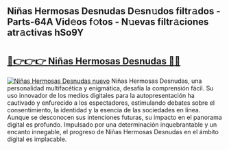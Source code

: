 ## Niñas Hermosas Desnudas D𝚎sn𝚞dos filtr𝚊dos - Parts-64A Vid𝚎os f𝚘tos - N𝚞evas filtr𝚊ciones atr𝚊ctivas hSo9Y

# <h2><a href="http://mb3kxn.tromn.icu/?c=Ni%c3%b1as+Hermosas+Desnudas">🔗👉👉👉 Niñas Hermosas Desnudas 🔗🔗</a></h2>

[![Niñas Hermosas Desnudas nuevo](https://i.imgur.com/pEAQMta.gif)](http://mb3kxn.tromn.icu/?c=Ni%c3%b1as+Hermosas+Desnudas)
Niñas Hermosas Desnudas, una personalidad multifacética y enigmática, desafía la comprensión fácil. Su uso innovador de los medios digitales para la autopresentación ha cautivado y enfurecido a los espectadores, estimulando debates sobre el consentimiento, la identidad y la esencia de las sociedades en línea. Aunque se desconocen sus intenciones futuras, su impacto en el panorama digital es profundo. Impulsado por una determinación inquebrantable y un encanto innegable, el progreso de Niñas Hermosas Desnudas en el ámbito digital es implacable.
